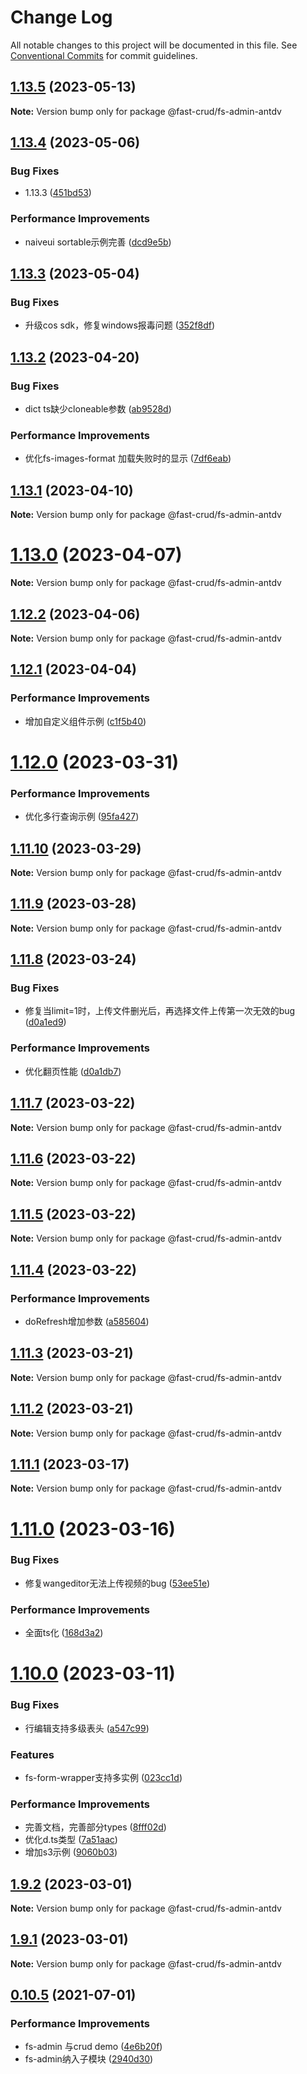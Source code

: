 # Change Log

All notable changes to this project will be documented in this file.
See [Conventional Commits](https://conventionalcommits.org) for commit guidelines.

## [1.13.5](https://github.com/fast-crud/fast-crud/compare/v1.13.4...v1.13.5) (2023-05-13)

**Note:** Version bump only for package @fast-crud/fs-admin-antdv

## [1.13.4](https://github.com/fast-crud/fast-crud/compare/v1.13.3...v1.13.4) (2023-05-06)

### Bug Fixes

* 1.13.3 ([451bd53](https://github.com/fast-crud/fast-crud/commit/451bd5390ce88fcbb875d39a39c88b3226f46b4e))

### Performance Improvements

* naiveui sortable示例完善 ([dcd9e5b](https://github.com/fast-crud/fast-crud/commit/dcd9e5b04df7bda352878f4f1e30874ab9a6f452))

## [1.13.3](https://github.com/fast-crud/fast-crud/compare/v1.13.2...v1.13.3) (2023-05-04)

### Bug Fixes

* 升级cos sdk，修复windows报毒问题 ([352f8df](https://github.com/fast-crud/fast-crud/commit/352f8df76dfe093dd29c8778f3b33e3e3775b902))

## [1.13.2](https://github.com/fast-crud/fast-crud/compare/v1.13.1...v1.13.2) (2023-04-20)

### Bug Fixes

* dict ts缺少cloneable参数 ([ab9528d](https://github.com/fast-crud/fast-crud/commit/ab9528d7ae2ab782cccc89d7530a22faa981ee74))

### Performance Improvements

* 优化fs-images-format 加载失败时的显示 ([7df6eab](https://github.com/fast-crud/fast-crud/commit/7df6eab4d653409de442eeef933177906a2ffc70))

## [1.13.1](https://github.com/fast-crud/fast-crud/compare/v1.13.0...v1.13.1) (2023-04-10)

**Note:** Version bump only for package @fast-crud/fs-admin-antdv

# [1.13.0](https://github.com/fast-crud/fast-crud/compare/v1.12.2...v1.13.0) (2023-04-07)

**Note:** Version bump only for package @fast-crud/fs-admin-antdv

## [1.12.2](https://github.com/fast-crud/fast-crud/compare/v1.12.1...v1.12.2) (2023-04-06)

**Note:** Version bump only for package @fast-crud/fs-admin-antdv

## [1.12.1](https://github.com/fast-crud/fast-crud/compare/v1.12.0...v1.12.1) (2023-04-04)

### Performance Improvements

* 增加自定义组件示例 ([c1f5b40](https://github.com/fast-crud/fast-crud/commit/c1f5b407d6137a0f5cbedb1ec2a56a18140e77a1))

# [1.12.0](https://github.com/fast-crud/fast-crud/compare/v1.11.10...v1.12.0) (2023-03-31)

### Performance Improvements

* 优化多行查询示例 ([95fa427](https://github.com/fast-crud/fast-crud/commit/95fa427043b29ef9590ce75fe91df9d5d686b196))

## [1.11.10](https://github.com/fast-crud/fast-crud/compare/v1.11.9...v1.11.10) (2023-03-29)

**Note:** Version bump only for package @fast-crud/fs-admin-antdv

## [1.11.9](https://github.com/fast-crud/fast-crud/compare/v1.11.8...v1.11.9) (2023-03-28)

**Note:** Version bump only for package @fast-crud/fs-admin-antdv

## [1.11.8](https://github.com/fast-crud/fast-crud/compare/v1.11.7...v1.11.8) (2023-03-24)

### Bug Fixes

* 修复当limit=1时，上传文件删光后，再选择文件上传第一次无效的bug ([d0a1ed9](https://github.com/fast-crud/fast-crud/commit/d0a1ed9c8a730d5eea19dc61f0dd6cf4031db1c3))

### Performance Improvements

* 优化翻页性能 ([d0a1db7](https://github.com/fast-crud/fast-crud/commit/d0a1db7bda08b49226739bba38e28b38c60c2b65))

## [1.11.7](https://github.com/fast-crud/fast-crud/compare/v1.11.6...v1.11.7) (2023-03-22)

**Note:** Version bump only for package @fast-crud/fs-admin-antdv

## [1.11.6](https://github.com/fast-crud/fast-crud/compare/v1.11.5...v1.11.6) (2023-03-22)

**Note:** Version bump only for package @fast-crud/fs-admin-antdv

## [1.11.5](https://github.com/fast-crud/fast-crud/compare/v1.11.4...v1.11.5) (2023-03-22)

**Note:** Version bump only for package @fast-crud/fs-admin-antdv

## [1.11.4](https://github.com/fast-crud/fast-crud/compare/v1.11.3...v1.11.4) (2023-03-22)

### Performance Improvements

* doRefresh增加参数 ([a585604](https://github.com/fast-crud/fast-crud/commit/a5856045380f4a3fe2e657fd2ace1aea3473c6d7))

## [1.11.3](https://github.com/fast-crud/fast-crud/compare/v1.11.2...v1.11.3) (2023-03-21)

**Note:** Version bump only for package @fast-crud/fs-admin-antdv

## [1.11.2](https://github.com/fast-crud/fast-crud/compare/v1.11.1...v1.11.2) (2023-03-21)

**Note:** Version bump only for package @fast-crud/fs-admin-antdv

## [1.11.1](https://github.com/fast-crud/fast-crud/compare/v1.11.0...v1.11.1) (2023-03-17)

**Note:** Version bump only for package @fast-crud/fs-admin-antdv

# [1.11.0](https://github.com/fast-crud/fast-crud/compare/v1.10.0...v1.11.0) (2023-03-16)

### Bug Fixes

* 修复wangeditor无法上传视频的bug ([53ee51e](https://github.com/fast-crud/fast-crud/commit/53ee51e901956da9596600235632545bcf98746e))

### Performance Improvements

* 全面ts化 ([168d3a2](https://github.com/fast-crud/fast-crud/commit/168d3a240eb67548195c31a5fa4cb5aedb8a410c))

# [1.10.0](https://github.com/fast-crud/fast-crud/compare/v1.9.2...v1.10.0) (2023-03-11)

### Bug Fixes

* 行编辑支持多级表头 ([a547c99](https://github.com/fast-crud/fast-crud/commit/a547c99250f2d00b9d91c326364ccb81415c2772))

### Features

* fs-form-wrapper支持多实例 ([023cc1d](https://github.com/fast-crud/fast-crud/commit/023cc1d425d5b1fa618a3d13fe5c88c81671524d))

### Performance Improvements

* 完善文档，完善部分types ([8fff02d](https://github.com/fast-crud/fast-crud/commit/8fff02d758530bbb1212d7475dc94bc8b562ef97))
* 优化d.ts类型 ([7a51aac](https://github.com/fast-crud/fast-crud/commit/7a51aace532ed6692f28a53332a2103a74f5827a))
* 增加s3示例 ([9060b03](https://github.com/fast-crud/fast-crud/commit/9060b036ce9e36ef8f2ddc50b1362682c7d3aa7f))

## [1.9.2](https://github.com/fast-crud/fast-crud/compare/v1.9.1...v1.9.2) (2023-03-01)

**Note:** Version bump only for package @fast-crud/fs-admin-antdv

## [1.9.1](https://github.com/fast-crud/fast-crud/compare/v1.9.0...v1.9.1) (2023-03-01)

**Note:** Version bump only for package @fast-crud/fs-admin-antdv

## [0.10.5](https://github.com/fast-crud/fast-crud/compare/v0.10.4...v0.10.5) (2021-07-01)

### Performance Improvements

* fs-admin 与crud demo ([4e6b20f](https://github.com/fast-crud/fast-crud/commit/4e6b20fe19434460853841f371b9fd5f16e5e2d3))
* fs-admin纳入子模块 ([2940d30](https://github.com/fast-crud/fast-crud/commit/2940d30f419bf4bde1e8e791f1fbdb9184818285))
